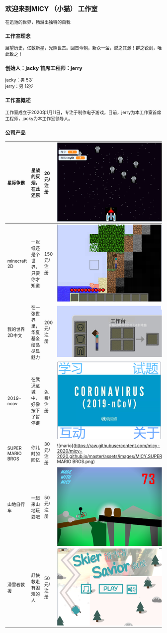 ## 欢迎来到MICY  （小猫）  工作室
在迅驰的世界，畅游出独特的自我

### 工作室理念
展望历史，亿数新星，光照世杰。回首今朝，新众一萤，燃之其渺！群之锐剑，唯此致之！

### 创始人：jacky 首席工程师：jerry
jacky：男     5岁  
jerry：男     12岁

### 工作室概述
工作室成立于2020年1月11日，专注于制作电子游戏，目前，jerry为本工作室首席工程师，jacky为本工作室领导人。

### 公司产品

| 星际争霸      | 星战的灰烟，在此还原               | 20元/注册   | ![starcraft](https://raw.githubusercontent.com/micy-2020/micy-2020.github.io/master/assets/images/MICY.Starcraft.chinese.png) |
|:--------------|:---------------------------------|:-----------|:--|
| minecraft 2D  | 一张纸还是个世界，只要你才知道      | 150元/注册 | ![minecraft en](https://raw.githubusercontent.com/micy-2020/micy-2020.github.io/master/assets/images/MICY.Minecraft.English.2D.png) |
| 我的世界2D中文 | 在一张世界里，华夏基金结晶尽显魅力  | 200元/注册  | ![minecraft zh](https://raw.githubusercontent.com/micy-2020/micy-2020.github.io/master/assets/images/MICY.Minecraft.chinese.2D.png) |
| 2019-ncov     | 在武汉这城中，好像按下了暂停键      | 免费/注册   | ![ncov](https://raw.githubusercontent.com/micy-2020/micy-2020.github.io/master/assets/images/MICY.2019-nCoV.png) |
| SUPER MARIO BROS | 你儿时的回忆 | 30元/注册 | ![mario](https://raw.githubusercontent.com/micy-2020/micy-2020.github.io/master/assets/images/MICY.SUPER MARIO BROS.png) |
| 山地自行车 | 一起来山地玩耍吧 | 50元/注册 | ![bike](https://raw.githubusercontent.com/micy-2020/micy-2020.github.io/master/assets/images/MICY.bike.png) |
| 滑雪者救援 | 赶快救走有困难的人 | 50元/注册 | ![rescue](https://raw.githubusercontent.com/micy-2020/micy-2020.github.io/master/assets/images/MICY.skier_savior.png) |




















































































































































